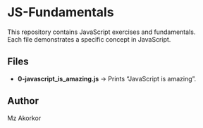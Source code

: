 # JS-Fundamentals

This repository contains JavaScript exercises and fundamentals.  
Each file demonstrates a specific concept in JavaScript.  

## Files
- **0-javascript_is_amazing.js** → Prints “JavaScript is amazing”.

## Author
Mz Akorkor
